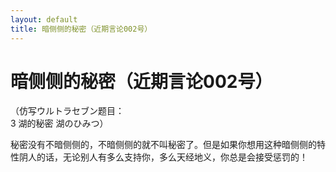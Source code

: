 ```yaml
---
layout: default
title: 暗侧侧的秘密（近期言论002号）
---
```

# 暗侧侧的秘密（近期言论002号）
（仿写ウルトラセブン题目：<br/>
3 湖的秘密 湖のひみつ）

秘密没有不暗侧侧的，不暗侧侧的就不叫秘密了。但是如果你想用这种暗侧侧的特性阴人的话，无论别人有多么支持你，多么天经地义，你总是会接受惩罚的！

